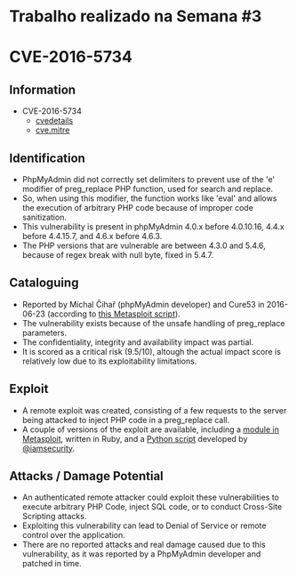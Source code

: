 
# Trabalho realizado na Semana #3

# CVE-2016-5734

## Information
- CVE-2016-5734
    - [cvedetails](https://www.cvedetails.com/cve/CVE-2016-5734/?q=CVE-2016-5734)
    - [cve.mitre](https://cve.mitre.org/cgi-bin/cvename.cgi?name=CVE-2016-5734)

## Identification

- PhpMyAdmin did not correctly set delimiters to prevent use of the 'e' modifier of preg_replace PHP function, used for search and replace.
- So, when using this modifier, the function works like 'eval' and allows the execution of arbitrary PHP code because of improper code sanitization.
- This vulnerability is present in phpMyAdmin 4.0.x before 4.0.10.16, 4.4.x before 4.4.15.7, and 4.6.x before 4.6.3.
- The PHP versions that are vulnerable are between 4.3.0 and 5.4.6, because of regex break with null byte, fixed in 5.4.7.


## Cataloguing

- Reported by Michal Čihař (phpMyAdmin developer) and Cure53 in 2016-06-23 (according to [this Metasploit script](https://github.com/rapid7/metasploit-framework/blob/master/modules/exploits/multi/http/phpmyadmin_null_termination_exec.rb#L23)). 
- The vulnerability exists because of the unsafe handling of preg_replace parameters.
- The confidentiality, integrity and availability impact was partial.
- It is scored as a critical risk (9.5/10), altough the actual impact score is relatively low due to its exploitability limitations.


## Exploit

- A remote exploit was created, consisting of a few requests to the server being attacked to inject PHP code in a preg_replace call.
- A couple of versions of the exploit are available, including a [module in Metasploit](https://github.com/rapid7/metasploit-framework/blob/master/modules/exploits/multi/http/phpmyadmin_null_termination_exec.rb#L23), written in Ruby, and a [Python script](https://www.exploit-db.com/exploits/40185) developed by [@iamsecurity](https://twitter.com/iamsecurity).

## Attacks / Damage Potential

- An authenticated remote attacker could exploit these vulnerabilities to execute arbitrary PHP Code, inject SQL code, or to conduct Cross-Site Scripting attacks.
- Exploiting this vulnerability can lead to Denial of Service or remote control over the application.
- There are no reported attacks and real damage caused due to this vulnerability, as it was reported by a PhpMyAdmin developer and patched in time.
